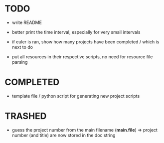 # TODO

- write README

- better print the time interval, especially for very small intervals

- if euler is ran, show how many projects have been completed / which is next to do

- put all resources in their respective scripts, no need for resource file parsing

# COMPLETED

- template file / python script for generating new project scripts

# TRASHED

- guess the project number from the main filename (__main__.__file__) => project number (and title) are now stored in the doc string

